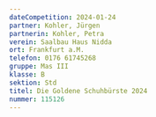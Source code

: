 ```yaml
---
dateCompetition: 2024-01-24
partner: Kohler, Jürgen
partnerin: Kohler, Petra
verein: Saalbau Haus Nidda
ort: Frankfurt a.M.
telefon: 0176 61745268
gruppe: Mas III
klasse: B
sektion: Std
titel: Die Goldene Schuhbürste 2024
nummer: 115126
---
```

